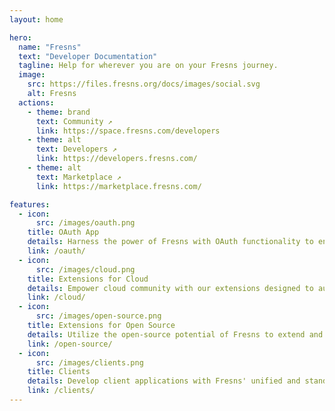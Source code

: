 ```yaml
---
layout: home

hero:
  name: "Fresns"
  text: "Developer Documentation"
  tagline: Help for wherever you are on your Fresns journey.
  image:
    src: https://files.fresns.org/docs/images/social.svg
    alt: Fresns
  actions:
    - theme: brand
      text: Community ↗
      link: https://space.fresns.com/developers
    - theme: alt
      text: Developers ↗
      link: https://developers.fresns.com/
    - theme: alt
      text: Marketplace ↗
      link: https://marketplace.fresns.com/

features:
  - icon: 
      src: /images/oauth.png
    title: OAuth App
    details: Harness the power of Fresns with OAuth functionality to enhance your applications. Enable Fresns account logins to streamline authentication and fortify cross-platform connectivity for users.
    link: /oauth/
  - icon: 
      src: /images/cloud.png
    title: Extensions for Cloud
    details: Empower cloud community with our extensions designed to augment cloud service capabilities. These tools provide a robust foundation for users to innovate and expand upon cloud functionalities.
    link: /cloud/
  - icon: 
      src: /images/open-source.png
    title: Extensions for Open Source
    details: Utilize the open-source potential of Fresns to extend and fortify its core capabilities. Our framework offers developers the flexibility to enhance the community experience and add personalized functionality.
    link: /open-source/
  - icon: 
      src: /images/clients.png
    title: Clients
    details: Develop client applications with Fresns' unified and standardized APIs. Craft applications suited for various environments with a single development effort, ensuring compatibility and developer efficiency.
    link: /clients/
---
```


